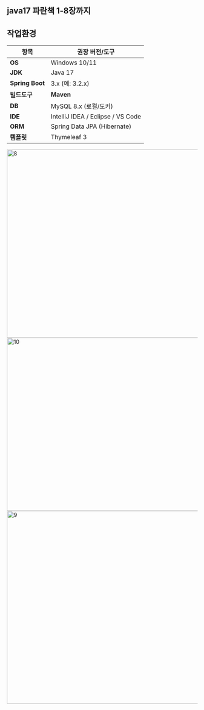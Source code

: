 
## java17 파란책 1-8장까지  ##

## 작업환경

| 항목 | 권장 버전/도구 |
|------|----------------|
| **OS** | Windows 10/11 |
| **JDK** | Java 17 |
| **Spring Boot** | 3.x (예: 3.2.x) |
| **빌드도구** | **Maven** |
| **DB** | MySQL 8.x (로컬/도커) |
| **IDE** | IntelliJ IDEA / Eclipse / VS Code |
| **ORM** | Spring Data JPA (Hibernate) |
| **템플릿** | Thymeleaf 3 |


<img width="525" height="496" alt="8" src="https://github.com/user-attachments/assets/c4882be0-17a2-4a1b-b32e-d4d64a4805a3" />


<img width="526" height="456" alt="10" src="https://github.com/user-attachments/assets/db6ecebd-678a-4bab-8997-689130a9ec12" />


<img width="622" height="508" alt="9" src="https://github.com/user-attachments/assets/e2a7a36d-7f52-44b7-9223-c11849982b06" />

